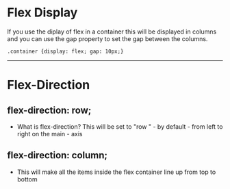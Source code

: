 # Flex Display 
If you use the diplay of flex in a container this will be displayed in columns and you can use the gap property to set the gap between the columns. 
  
``` .container {display: flex; gap: 10px;} ```



----

# Flex-Direction 

## flex-direction: row; 
- What is flex-direction? This will be set to "row " - by default - from left to right on the main - axis 

## flex-direction: column;
- This will make all the items inside the flex container line up from top to bottom
